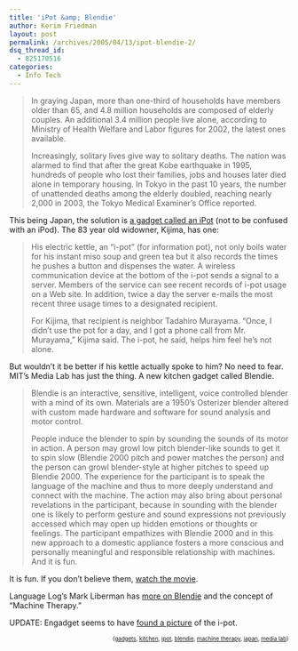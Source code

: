 ```yaml
---
title: 'iPot &amp; Blendie'
author: Kerim Friedman
layout: post
permalink: /archives/2005/04/13/ipot-blendie-2/
dsq_thread_id:
  - 825170516
categories:
  - Info Tech
---
```

> In graying Japan, more than one-third of households have members older than 65, and 4.8 million households are composed of elderly couples. An additional 3.4 million people live alone, according to Ministry of Health Welfare and Labor figures for 2002, the latest ones available.
> 
> Increasingly, solitary lives give way to solitary deaths. The nation was alarmed to find that after the great Kobe earthquake in 1995, hundreds of people who lost their families, jobs and houses later died alone in temporary housing. In Tokyo in the past 10 years, the number of unattended deaths among the elderly doubled, reaching nearly 2,000 in 2003, the Tokyo Medical Examiner&#8217;s Office reported.

This being Japan, the solution is <a href="http://www.timesleader.com/mld/timesleader/news/world/11328021.htm" onclick="_gaq.push(['_trackEvent', 'outbound-article', 'http://www.timesleader.com/mld/timesleader/news/world/11328021.htm', 'a gadget called an iPot']);" >a gadget called an iPot</a> (not to be confused with an iPod). The 83 year old widowner, Kijima, has one:

> His electric kettle, an &#8220;i-pot&#8221; (for information pot), not only boils water for his instant miso soup and green tea but it also records the times he pushes a button and dispenses the water. A wireless communication device at the bottom of the i-pot sends a signal to a server. Members of the service can see recent records of i-pot usage on a Web site. In addition, twice a day the server e-mails the most recent three usage times to a designated recipient.
> 
> For Kijima, that recipient is neighbor Tadahiro Murayama. &#8220;Once, I didn&#8217;t use the pot for a day, and I got a phone call from Mr. Murayama,&#8221; Kijima said. The i-pot, he said, helps him feel he&#8217;s not alone.

But wouldn&#8217;t it be better if his kettle actually spoke to him? No need to fear. MIT&#8217;s Media Lab has just the thing. A new kitchen gadget called Blendie.

> Blendie is an interactive, sensitive, intelligent, voice controlled blender with a mind of its own. Materials are a 1950’s Osterizer blender altered with custom made hardware and software for sound analysis and motor control.
> 
> People induce the blender to spin by sounding the sounds of its motor in action. A person may growl low pitch blender-like sounds to get it to spin slow (Blendie 2000 pitch and power matches the person) and the person can growl blender-style at higher pitches to speed up Blendie 2000. The experience for the participant is to speak the language of the machine and thus to more deeply understand and connect with the machine. The action may also bring about personal revelations in the participant, because in sounding with the blender one is likely to perform gesture and sound expressions not previously accessed which may open up hidden emotions or thoughts or feelings. The participant empathizes with Blendie 2000 and in this new approach to a domestic appliance fosters a more conscious and personally meaningful and responsible relationship with machines. And it is fun.

It is fun. If you don&#8217;t believe them, <a href="http://web.media.mit.edu/%7emonster/blendie/dobson_blendie_small.mov" onclick="_gaq.push(['_trackEvent', 'outbound-article', 'http://web.media.mit.edu/%7emonster/blendie/dobson_blendie_small.mov', 'watch the movie']);" >watch the movie</a>.

Language Log&#8217;s Mark Liberman has <a href="http://itre.cis.upenn.edu/~myl/languagelog/archives/002060.html" onclick="_gaq.push(['_trackEvent', 'outbound-article', 'http://itre.cis.upenn.edu/~myl/languagelog/archives/002060.html', 'more on Blendie']);" >more on Blendie</a> and the concept of &#8220;Machine Therapy.&#8221;

UPDATE: Engadget seems to have <a href="http://www.engadget.com/entry/1234000757040243/" onclick="_gaq.push(['_trackEvent', 'outbound-article', 'http://www.engadget.com/entry/1234000757040243/', 'found a picture']);" >found a picture</a> of the i-pot.

<div style="text-align:right;">
  <span style="font-size:x-small;">{<a href="http://technorati.com/tag/gadgets" onclick="_gaq.push(['_trackEvent', 'outbound-article', 'http://technorati.com/tag/gadgets', 'gadgets']);"  rel="tag">gadgets</a>, <a href="http://technorati.com/tag/kitchen" onclick="_gaq.push(['_trackEvent', 'outbound-article', 'http://technorati.com/tag/kitchen', 'kitchen']);"  rel="tag">kitchen</a>, <a href="http://technorati.com/tag/ipot" onclick="_gaq.push(['_trackEvent', 'outbound-article', 'http://technorati.com/tag/ipot', 'ipot']);"  rel="tag">ipot</a>, <a href="http://technorati.com/tag/blendie" onclick="_gaq.push(['_trackEvent', 'outbound-article', 'http://technorati.com/tag/blendie', 'blendie']);"  rel="tag">blendie</a>, <a href="http://technorati.com/tag/machine therapy" onclick="_gaq.push(['_trackEvent', 'outbound-article', 'http://technorati.com/tag/machine therapy', 'machine therapy']);"  rel="tag">machine therapy</a>, <a href="http://technorati.com/tag/japan" onclick="_gaq.push(['_trackEvent', 'outbound-article', 'http://technorati.com/tag/japan', 'japan']);"  rel="tag">japan</a>, <a href="http://technorati.com/tag/media lab" onclick="_gaq.push(['_trackEvent', 'outbound-article', 'http://technorati.com/tag/media lab', 'media lab']);"  rel="tag">media lab</a>}</span>


